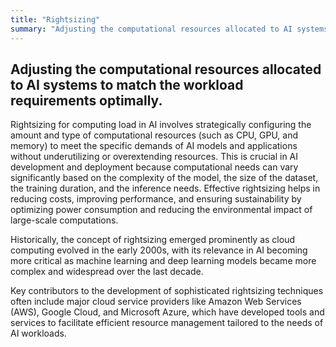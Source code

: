 ```yaml
---
title: "Rightsizing"
summary: "Adjusting the computational resources allocated to AI systems to match the workload requirements optimally."
---
```


## Adjusting the computational resources allocated to AI systems to match the workload requirements optimally.

Rightsizing for computing load in AI involves strategically configuring the amount and type of computational resources (such as CPU, GPU, and memory) to meet the specific demands of AI models and applications without underutilizing or overextending resources. This is crucial in AI development and deployment because computational needs can vary significantly based on the complexity of the model, the size of the dataset, the training duration, and the inference needs. Effective rightsizing helps in reducing costs, improving performance, and ensuring sustainability by optimizing power consumption and reducing the environmental impact of large-scale computations.

Historically, the concept of rightsizing emerged prominently as cloud computing evolved in the early 2000s, with its relevance in AI becoming more critical as machine learning and deep learning models became more complex and widespread over the last decade.

Key contributors to the development of sophisticated rightsizing techniques often include major cloud service providers like Amazon Web Services (AWS), Google Cloud, and Microsoft Azure, which have developed tools and services to facilitate efficient resource management tailored to the needs of AI workloads.

